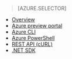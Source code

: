 > [AZURE.SELECTOR]
- [Overview](hdinsight-hadoop-provision-linux-clusters.md)
- [Azure preview portal](hdinsight-hadoop-create-linux-clusters-portal.md)
- [Azure CLI](hdinsight-hadoop-create-linux-clusters-azure-cli.md)
- [Azure PowerShell](hdinsight-hadoop-create-linux-clusters-azure-powershell.md)
- [REST API (cURL)](hdinsight-hadoop-create-linux-clusters-curl-rest.md)
- [.NET SDK](hdinsight-hadoop-create-linux-clusters-dotnet-sdk.md)

<!---HONumber=Oct15_HO3-->